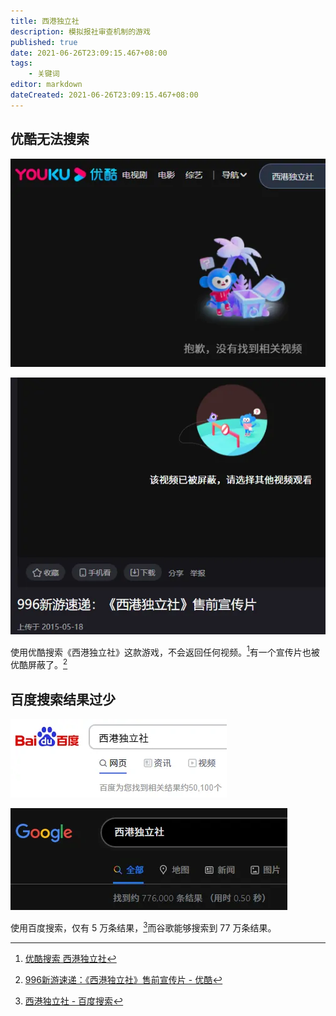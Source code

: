 ```yaml
---
title: 西港独立社
description: 模拟报社审查机制的游戏
published: true
date: 2021-06-26T23:09:15.467+08:00
tags:
    - 关键词
editor: markdown
dateCreated: 2021-06-26T23:09:15.467+08:00
---
```


## 优酷无法搜索

![优酷搜索](/src/game/TWI/TWI_Y.webp)

![优酷宣传](/src/game/TWI/TWI_Y_PV.webp)

使用优酷搜索《西港独立社》这款游戏，不会返回任何视频。[^yksw]有一个宣传片也被优酷屏蔽了。[^pv_wb]

[^yksw]: [优酷搜索 西港独立社](https://so.youku.com/search_video/q_%E8%A5%BF%E6%B8%AF%E7%8B%AC%E7%AB%8B%E7%A4%BE?searchfrom=1)

[^pv_wb]: [996新游速递：《西港独立社》售前宣传片 - 优酷](https://v.youku.com/v_show/id_XOTU4NDA4NDY4.html)

## 百度搜索结果过少

![百度搜索](/src/game/TWI/TWI_B.webp)

![谷歌搜索](/src/game/TWI/TWI_G.webp)

使用百度搜索，仅有 5 万条结果，[^twi_b]而谷歌能够搜索到 77 万条结果。

[^twi_b]: [西港独立社 - 百度搜索](https://archive.is/GptvB "https://www.baidu.com/s?&wd=西港独立社")
